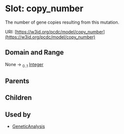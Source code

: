 
# Slot: copy_number


The number of gene copies resulting from this mutation.

URI: [https://w3id.org/pcdc/model/copy_number](https://w3id.org/pcdc/model/copy_number)


## Domain and Range

None &#8594;  <sub>0..1</sub> [Integer](types/Integer.md)

## Parents


## Children


## Used by

 * [GeneticAnalysis](GeneticAnalysis.md)
